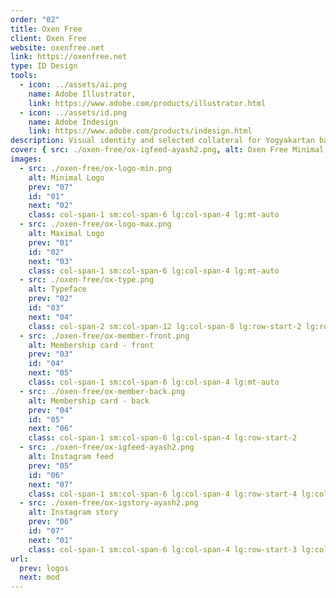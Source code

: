 ```yaml
---
order: "02"
title: Oxen Free
client: Oxen Free
website: oxenfree.net
link: https://oxenfree.net
type: ID Design
tools:
  - icon: ../assets/ai.png
    name: Adobe Illustrator,
    link: https://www.adobe.com/products/illustrator.html
  - icon: ../assets/id.png
    name: Adobe Indesign
    link: https://www.adobe.com/products/indesign.html
description: Visual identity and selected collateral for Yogyakartan bar & kitchen.
cover: { src: ./oxen-free/ox-igfeed-ayash2.png, alt: Oxen Free Minimal Logo }
images:
  - src: ./oxen-free/ox-logo-min.png
    alt: Minimal Logo
    prev: "07"
    id: "01"
    next: "02"
    class: col-span-1 sm:col-span-6 lg:col-span-4 lg:mt-auto
  - src: ./oxen-free/ox-logo-max.png
    alt: Maximal Logo
    prev: "01"
    id: "02"
    next: "03"
    class: col-span-1 sm:col-span-6 lg:col-span-4 lg:mt-auto
  - src: ./oxen-free/ox-type.png
    alt: Typeface
    prev: "02"
    id: "03"
    next: "04"
    class: col-span-2 sm:col-span-12 lg:col-span-8 lg:row-start-2 lg:row-span-2 lg:col-start-1
  - src: ./oxen-free/ox-member-front.png
    alt: Membership card - front
    prev: "03"
    id: "04"
    next: "05"
    class: col-span-1 sm:col-span-6 lg:col-span-4 lg:mt-auto
  - src: ./oxen-free/ox-member-back.png
    alt: Membership card - back
    prev: "04"
    id: "05"
    next: "06"
    class: col-span-1 sm:col-span-6 lg:col-span-4 lg:row-start-2
  - src: ./oxen-free/ox-igfeed-ayash2.png
    alt: Instagram feed
    prev: "05"
    id: "06"
    next: "07"
    class: col-span-1 sm:col-span-6 lg:col-span-4 lg:row-start-4 lg:col-start-5
  - src: ./oxen-free/ox-igstory-ayash2.png
    alt: Instagram story
    prev: "06"
    id: "07"
    next: "01"
    class: col-span-1 sm:col-span-6 lg:col-span-4 lg:row-start-3 lg:col-start-9 lg:row-span-2
url:
  prev: logos
  next: mod
---
```

